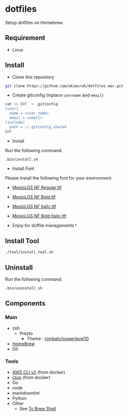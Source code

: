 # dotfiles

Setup dotfiles on Homebrew.

## Requirement

- Linux

## Install

- Clone this repository

```bash
git clone https://github.com/okimurak/dotfiles_mac.git
```

- Create gitconfig (Inplace `username` and `email`)

```bash
cat << EOF  > .gitconfig
[user]
  name = <user name>
  email = <email>
[include]
  path = ~/.gitconfig_shared
EOF
```

- Install

Run the following command.

```bash
.bin/install.sh
```

- Install Font

Please install the following font for your environment.

- [MesloLGS NF Regular.ttf](
    https://github.com/romkatv/powerlevel10k-media/raw/master/MesloLGS%20NF%20Regular.ttf)
- [MesloLGS NF Bold.ttf](
    https://github.com/romkatv/powerlevel10k-media/raw/master/MesloLGS%20NF%20Bold.ttf)
- [MesloLGS NF Italic.ttf](
    https://github.com/romkatv/powerlevel10k-media/raw/master/MesloLGS%20NF%20Italic.ttf)
- [MesloLGS NF Bold Italic.ttf](
    https://github.com/romkatv/powerlevel10k-media/raw/master/MesloLGS%20NF%20Bold%20Italic.ttf)

- Enjoy for doffile managements !

## Install Tool

```bash
./tool/install_tool.sh
```

## Uninstall

Run the following command.

```bash
.bin/uninstall.sh
```

## Components


### Main

- zsh
  - Prezto
    - Theme : [romkatv/powerlevel10](https://github.com/romkatv/powerlevel10)
- [HomeBrew](https://docs.brew.sh/)
- Git

### Tools

- [AWS CLI v2](https://docs.aws.amazon.com/cli/index.html) (from docker)
- [ctop](https://github.com/bcicen/ctop) (from docker)
- Go
- node
- markdownlint
- Python
- Other
  - See [To Brew Shell](./tool/install_tool_to_brew)

